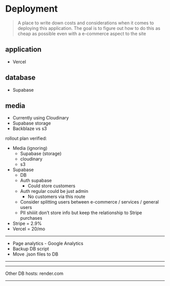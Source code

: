 # Deployment

> A place to write down costs and considerations when it comes to deploying this application. The goal is to figure out how to do this as cheap as possible even with a e-commerce aspect to the site

## application

- Vercel

## database

- Supabase

## media

- Currently using Cloudinary
- Supabase storage
- Backblaze vs s3

rollout plan verified:

- Media (ignoring)
  - Supabase (storage)
  - cloudinary
  - s3
- Supabase
  - DB
  - Auth supabase
    - Could store customers
  - Auth regular could be just admin
    - No customers via this route
  - Consider splitting users between e-commerce / services / general users
  - PII shiiiit don’t store info but keep the relationship to Stripe purchases
- Stripe = 2.9%
- Vercel = 20/mo

---

- Page analytics - Google Analytics
- Backup DB script
- Move .json files to DB

---

---

Other DB hosts: render.com

---
